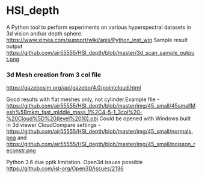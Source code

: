 
# HSI_depth

A Python tool to perform  experiments on various hyperspectral datasets in 3d vision and\or depth sphere.
https://www.ximea.com/support/wiki/apis/Python_inst_win
Sample result output https://github.com/air55555/HSI_depth/blob/master/3d_scan_sample_output.png

### 3d Mesh creation from 3 col file ###
https://gazebosim.org/api/gazebo/4.0/pointcloud.html

Good results with flat meshes only, not cylinder.Example file - https://github.com/air55555/HSI_depth/blob/master/img/45_small/45smallMesh%5Bmkm_fast_middle_mass_1%2C4-5-1_3col%20-%20Cloud%5D%20(level%2010).obj
Could be opened with Windows built in 3d viewer 
CloudCompare settings  -  https://github.com/air55555/HSI_depth/blob/master/img/45_small/normals.png  and https://github.com/air55555/HSI_depth/blob/master/img/45_small/poisson_reconstr.png


Python 3.6 due pptk limitation. 
Open3d issues possible https://github.com/isl-org/Open3D/issues/2136